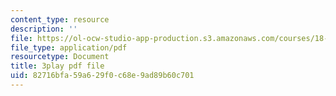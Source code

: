 ```yaml
---
content_type: resource
description: ''
file: https://ol-ocw-studio-app-production.s3.amazonaws.com/courses/18-01sc-single-variable-calculus-fall-2010/82716bfa59a629f0c68e9ad89b60c701_CMbvq16z0gA.pdf
file_type: application/pdf
resourcetype: Document
title: 3play pdf file
uid: 82716bfa-59a6-29f0-c68e-9ad89b60c701
---
```

